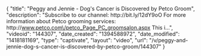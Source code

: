 {
    "title": "Peggy and Jennie - Dog's Cancer is Discovered by Petco Groom",
    "description": "Subscribe to our channel: http:\/\/bit.ly\/12dY9oO For more information about Petco grooming services: http:\/\/www.petco.com\/petco_Page_PC_groomsalon.aspx This i...",
    "videoid": "144307",
    "date_created": "1394588972",
    "date_modified": "1418181169",
    "type": "captivate",
    "layout": "video",
    "url": "\/v\/peggy-and-jennie-dog-s-cancer-is-discovered-by-petco-groom\/144307"
}